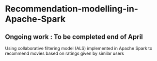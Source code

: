 # Recommendation-modelling-in-Apache-Spark
## Ongoing work : To be completed end of April
Using collaborative filtering model (ALS) implemented in Apache Spark to recommend movies based on ratings given by similar users
